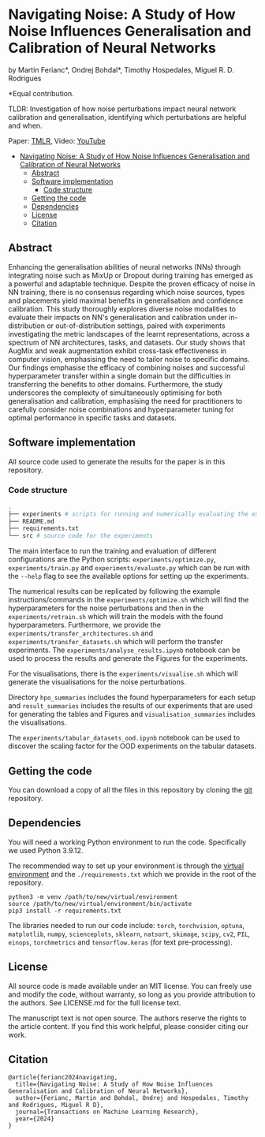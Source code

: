 # Navigating Noise: A Study of How Noise Influences Generalisation and Calibration of Neural Networks

by Martin Ferianc*, Ondrej Bohdal*, Timothy Hospedales, Miguel R. D. Rodrigues

*Equal contribution.

TLDR: Investigation of how noise perturbations impact neural network calibration and generalisation, identifying which perturbations are helpful and when.

Paper: [TMLR](https://openreview.net/forum?id=zn3fB4VVF0), Video: [YouTube](TODO)

- [Navigating Noise: A Study of How Noise Influences Generalisation and Calibration of Neural Networks](#navigating-noise-a-study-of-how-noise-influences-generalisation-and-calibration-of-neural-networks)
  - [Abstract](#abstract)
  - [Software implementation](#software-implementation)
    - [Code structure](#code-structure)
  - [Getting the code](#getting-the-code)
  - [Dependencies](#dependencies)
  - [License](#license)
  - [Citation](#citation)

## Abstract

Enhancing the generalisation abilities of neural networks (NNs) through integrating noise such as MixUp or Dropout during training has emerged as a powerful and adaptable technique. Despite the proven efficacy of noise in NN training, there is no consensus regarding which noise sources, types and placements yield maximal benefits in generalisation and confidence calibration. This study thoroughly explores diverse noise modalities to evaluate their impacts on NN's generalisation and calibration under in-distribution or out-of-distribution settings, paired with experiments investigating the metric landscapes of the learnt representations, across a spectrum of NN architectures, tasks, and datasets. Our study shows that AugMix and weak augmentation exhibit cross-task effectiveness in computer vision, emphasising the need to tailor noise to specific domains. Our findings emphasise the efficacy of combining noises and successful hyperparameter transfer within a single domain but the difficulties in transferring the benefits to other domains. Furthermore, the study underscores the complexity of simultaneously optimising for both generalisation and calibration, emphasising the need for practitioners to carefully consider noise combinations and hyperparameter tuning for optimal performance in specific tasks and datasets.

## Software implementation

All source code used to generate the results for the paper is in this repository.

### Code structure

```bash
.
├── experiments # scripts for running and numerically evaluating the experiments
├── README.md
├── requirements.txt
└── src # source code for the experiments
```

The main interface to run the training and evaluation of different configurations are the Python scripts: `experiments/optimize.py`, `experiments/train.py` and `experiments/evaluate.py` which can be run with the `--help` flag to see the available options for setting up the experiments.

The numerical results can be replicated by following the example instructions/commands in the `experiments/optimize.sh` which will find the hyperparameters for the noise perturbations and then in the `experiments/retrain.sh` which will train the models with the found hyperparameters.
Furthermore, we provide the `experiments/transfer_architectures.sh` and `experiments/transfer_datasets.sh` which will perform the transfer experiments.
The `experiments/analyse_results.ipynb` notebook can be used to process the results and generate the Figures for the experiments.

For the visualisations, there is the `experiments/visualise.sh` which will generate the visualisations for the noise perturbations. 

Directory `hpo_summaries` includes the found hyperparameters for each setup and `result_summaries` includes the results of our experiments that are used for generating the tables and Figures and `visualisation_summaries` includes the visualisations.

The `experiments/tabular_datasets_ood.ipynb` notebook can be used to discover the scaling factor for the OOD experiments on the tabular datasets.

## Getting the code

You can download a copy of all the files in this repository by cloning the [git](https://git-scm.com/) repository.
<!-- 
    git clone TODO
 -->
## Dependencies

You will need a working Python environment to run the code. Specifically we used Python 3.9.12.

The recommended way to set up your environment is through the [virtual environment](https://docs.python.org/3/library/venv.html#:~:text=A%20virtual%20environment%20is%20a,part%20of%20your%20operating%20system.) and the `./requirements.txt` which we provide in the root of the repository. 

```
python3 -m venv /path/to/new/virtual/environment
source /path/to/new/virtual/environment/bin/activate
pip3 install -r requirements.txt
```

The libraries needed to run our code include: `torch`, `torchvision`, `optuna`, `matplotlib`, `numpy`, `scienceplots`, `sklearn`, `natsort`, `skimage`, `scipy`, `cv2`, `PIL`, `einops`, `torchmetrics` and `tensorflow.keras` (for text pre-processing).

## License

All source code is made available under an MIT license. You can freely use and modify the code, without warranty, so long as you provide attribution to the authors. See LICENSE.md for the full license text.

The manuscript text is not open source. The authors reserve the rights to the article content. If you find this work helpful, please consider citing our work.

## Citation

```
@article{ferianc2024navigating,
  title={Navigating Noise: A Study of How Noise Influences Generalisation and Calibration of Neural Networks},
  author={Ferianc, Martin and Bohdal, Ondrej and Hospedales, Timothy and Rodrigues, Miguel R D},
  journal={Transactions on Machine Learning Research},
  year={2024}
}
```


